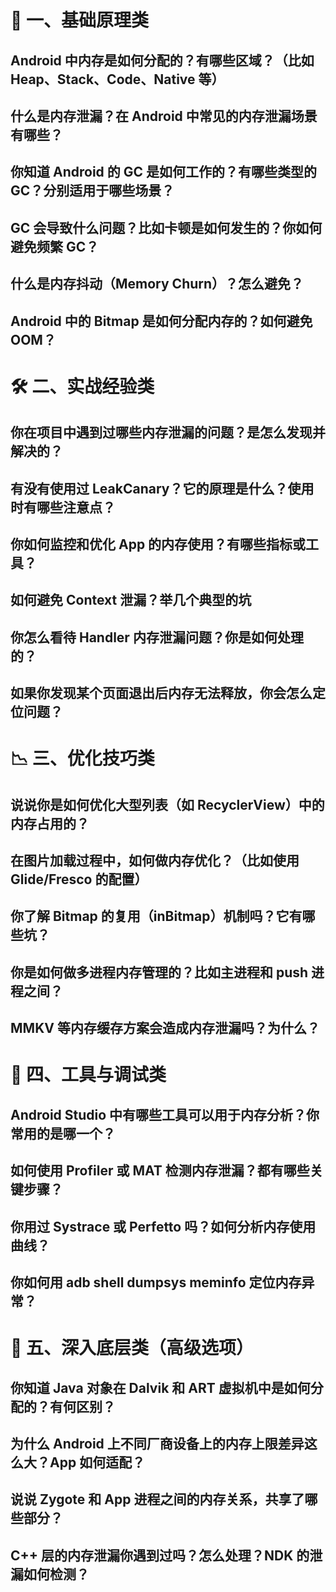 # 🧠 一、基础原理类

## Android 中内存是如何分配的？有哪些区域？（比如 Heap、Stack、Code、Native 等）

## 什么是内存泄漏？在 Android 中常见的内存泄漏场景有哪些？

## 你知道 Android 的 GC 是如何工作的？有哪些类型的 GC？分别适用于哪些场景？

## GC 会导致什么问题？比如卡顿是如何发生的？你如何避免频繁 GC？

## 什么是内存抖动（Memory Churn）？怎么避免？

## Android 中的 Bitmap 是如何分配内存的？如何避免 OOM？

# 🛠 二、实战经验类

## 你在项目中遇到过哪些内存泄漏的问题？是怎么发现并解决的？

## 有没有使用过 LeakCanary？它的原理是什么？使用时有哪些注意点？

## 你如何监控和优化 App 的内存使用？有哪些指标或工具？

## 如何避免 Context 泄漏？举几个典型的坑

## 你怎么看待 Handler 内存泄漏问题？你是如何处理的？

## 如果你发现某个页面退出后内存无法释放，你会怎么定位问题？

# 📉 三、优化技巧类

## 说说你是如何优化大型列表（如 RecyclerView）中的内存占用的？

## 在图片加载过程中，如何做内存优化？（比如使用 Glide/Fresco 的配置）

## 你了解 Bitmap 的复用（inBitmap）机制吗？它有哪些坑？

## 你是如何做多进程内存管理的？比如主进程和 push 进程之间？

## MMKV 等内存缓存方案会造成内存泄漏吗？为什么？

# 🧪 四、工具与调试类

## Android Studio 中有哪些工具可以用于内存分析？你常用的是哪一个？

## 如何使用 Profiler 或 MAT 检测内存泄漏？都有哪些关键步骤？

## 你用过 Systrace 或 Perfetto 吗？如何分析内存使用曲线？

## 你如何用 adb shell dumpsys meminfo 定位内存异常？

# 🤯 五、深入底层类（高级选项）

## 你知道 Java 对象在 Dalvik 和 ART 虚拟机中是如何分配的？有何区别？

## 为什么 Android 上不同厂商设备上的内存上限差异这么大？App 如何适配？

## 说说 Zygote 和 App 进程之间的内存关系，共享了哪些部分？

## C++ 层的内存泄漏你遇到过吗？怎么处理？NDK 的泄漏如何检测？